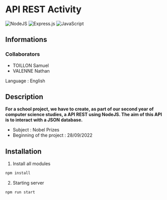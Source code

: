# API REST Activity

![NodeJS](https://img.shields.io/badge/node.js-6DA55F?style=for-the-badge&logo=node.js&logoColor=white)
![Express.js](https://img.shields.io/badge/express.js-%23404d59.svg?style=for-the-badge&logo=express&logoColor=%2361DAFB)
![JavaScript](https://img.shields.io/badge/javascript-%23323330.svg?style=for-the-badge&logo=javascript&logoColor=%23F7DF1E)

## Informations

### Collaborators
- TOILLON Samuel
- VALENNE Nathan

Language : English

## Description
**For a school project, we have to create, as part of our second year of computer science studies, a API REST using NodeJS. The aim of this API is to interact with a JSON database.**
- Subject : Nobel Prizes
- Beginning of the project : 28/09/2022

## Installation
1) Install all modules
```bash
npm install
```
2) Starting server
```bash
npm run start
```
